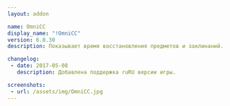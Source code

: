 ```yaml
---
layout: addon

name: OmniCC
display_name: "!OmniCC"
version: 6.8.30
description: Показывает время восстановления предметов и заклинаний.

changelog:
 - date: 2017-05-08
   description: Добавлена поддержка ruRU версии игры.

screenshots:
 - url: /assets/img/OmniCC.jpg
---
```

